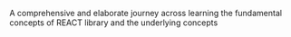A comprehensive and elaborate journey across learning the fundamental concepts of REACT library and the underlying concepts